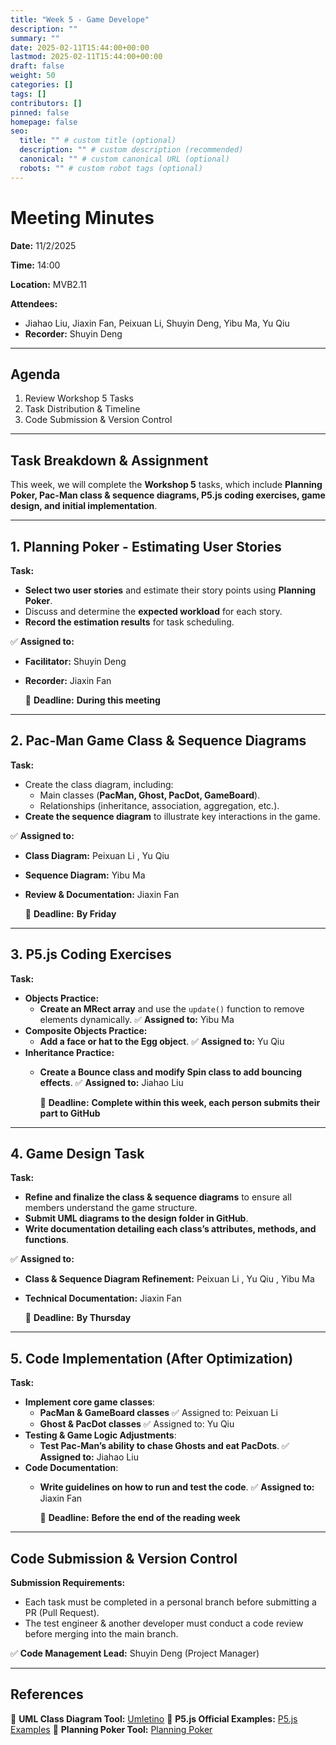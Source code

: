 ```yaml
---
title: "Week 5 - Game Develope"
description: ""
summary: ""
date: 2025-02-11T15:44:00+00:00
lastmod: 2025-02-11T15:44:00+00:00
draft: false
weight: 50
categories: []
tags: []
contributors: []
pinned: false
homepage: false
seo:
  title: "" # custom title (optional)
  description: "" # custom description (recommended)
  canonical: "" # custom canonical URL (optional)
  robots: "" # custom robot tags (optional)
---
```


# Meeting Minutes

 **Date:** 11/2/2025
 
 **Time:** 14:00
 
 **Location:** MVB2.11
 
 **Attendees:**

- Jiahao Liu, Jiaxin Fan, Peixuan Li, Shuyin Deng, Yibu Ma, Yu Qiu
- **Recorder:** Shuyin Deng

------

## Agenda

1. Review Workshop 5 Tasks
2. Task Distribution & Timeline
3. Code Submission & Version Control

------

## Task Breakdown & Assignment

This week, we will complete the **Workshop 5** tasks, which include **Planning Poker, Pac-Man class & sequence diagrams, P5.js coding exercises, game design, and initial implementation**.

------

## **1. Planning Poker - Estimating User Stories** 

 **Task:**

- **Select two user stories** and estimate their story points using **Planning Poker**.
- Discuss and determine the **expected workload** for each story.
- **Record the estimation results** for task scheduling.

✅ **Assigned to:**

- **Facilitator:** Shuyin Deng 
- **Recorder:** Jiaxin Fan 

  📆 **Deadline:** **During this meeting**

------

## **2. Pac-Man Game Class & Sequence Diagrams** 

 **Task:**

- Create the class diagram, including: 
  - Main classes (**PacMan, Ghost, PacDot, GameBoard**).
  - Relationships (inheritance, association, aggregation, etc.).
- **Create the sequence diagram** to illustrate key interactions in the game.

✅ **Assigned to:**

- **Class Diagram:** Peixuan Li , Yu Qiu 
- **Sequence Diagram:** Yibu Ma 
- **Review & Documentation:** Jiaxin Fan 

  📆 **Deadline:** **By Friday**

------

## 3. P5.js Coding Exercises 

 **Task:**

- **Objects Practice:**
  - **Create an MRect array** and use the `update()` function to remove elements dynamically.
     ✅ **Assigned to:** Yibu Ma 
- **Composite Objects Practice:**
  - **Add a face or hat to the Egg object**.
     ✅ **Assigned to:** Yu Qiu 
- **Inheritance Practice:**
  - **Create a Bounce class and modify Spin class to add bouncing effects**.
     ✅ **Assigned to:** Jiahao Liu 

    📆 **Deadline:** **Complete within this week, each person submits their part to GitHub**

------

## **4. Game Design Task**

 **Task:**

- **Refine and finalize the class & sequence diagrams** to ensure all members understand the game structure.
- **Submit UML diagrams to the design folder in GitHub**.
- **Write documentation detailing each class’s attributes, methods, and functions**.

✅ **Assigned to:**

- **Class & Sequence Diagram Refinement:** Peixuan Li , Yu Qiu , Yibu Ma 
- **Technical Documentation:** Jiaxin Fan 

  📆 **Deadline:** **By Thursday**

------

## **5. Code Implementation (After Optimization)**

 **Task:**

- **Implement core game classes**:
  - **PacMan & GameBoard classes** ✅ Assigned to: Peixuan Li 
  - **Ghost & PacDot classes** ✅ Assigned to: Yu Qiu 
- **Testing & Game Logic Adjustments**:
  - **Test Pac-Man’s ability to chase Ghosts and eat PacDots**.
     ✅ **Assigned to:** Jiahao Liu 
- **Code Documentation**:
  - **Write guidelines on how to run and test the code**.
     ✅ **Assigned to:** Jiaxin Fan 

    📆 **Deadline:** **Before the end of the reading week**

------

##  Code Submission & Version Control

 **Submission Requirements:**

- Each task must be completed in a personal branch before submitting a PR (Pull Request).
- The test engineer & another developer must conduct a code review before merging into the main branch.

✅ **Code Management Lead:** Shuyin Deng (Project Manager)

------

##  References

📌 **UML Class Diagram Tool:** [Umletino](https://www.umletino.com/umletino.html)
 📌 **P5.js Official Examples:** [P5.js Examples](https://p5js.org/examples/)
 📌 **Planning Poker Tool:** [Planning Poker](https://planning-poker-agile.web.app/)

